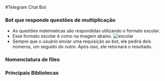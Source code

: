 #Telegram Chat Bot
### Bot que responde questões de multiplicação

- As questões matematicas são respondidas utilizando o formato escolar.
- Esse formato escolar é como na imagem abaixo.
 ![escolar](https://static.escolakids.uol.com.br/2019/04/multiplicacao-tradicional.jpg)
- Sempre que o usuário enviar uma requisição ao bot, ele pedirá
dois números, um seguido do outro. Após isso, ele retornará o resultado.

### Nomenclatura de files
### Principais Bibliotecas